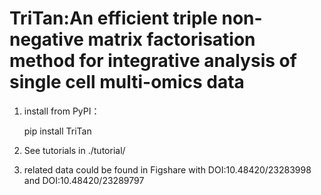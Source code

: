 # TriTan:An efficient triple non-negative matrix factorisation method for integrative analysis of single cell multi-omics data

1. install from PyPI：

   pip install TriTan

2. See tutorials in ./tutorial/

3. related data could be found in Figshare with DOI:10.48420/23283998 and DOI:10.48420/23289797
